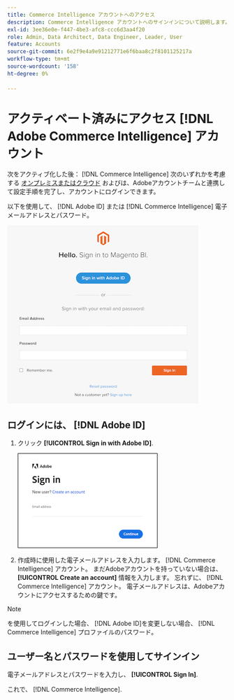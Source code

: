 ```yaml
---
title: Commerce Intelligence アカウントへのアクセス
description: Commerce Intelligence アカウントへのサインインについて説明します。
exl-id: 3ee36e0e-f447-4be3-afc8-ccc6d3aa4f20
role: Admin, Data Architect, Data Engineer, Leader, User
feature: Accounts
source-git-commit: 6e2f9e4a9e91212771e6f6baa8c2f8101125217a
workflow-type: tm+mt
source-wordcount: '158'
ht-degree: 0%

---
```


# アクティベート済みにアクセス [!DNL Adobe Commerce Intelligence] アカウント

次をアクティブ化した後： [!DNL Commerce Intelligence] 次のいずれかを考慮する [オンプレミスまたはクラウド](../getting-started/onpremise-activation.md) およびは、Adobeアカウントチームと連携して設定手順を完了し、アカウントにログインできます。

以下を使用して、 [!DNL Adobe ID] または [!DNL Commerce Intelligence] 電子メールアドレスとパスワード。

![サインイン](../assets/sign-in.png)

## ログインには、 [!DNL Adobe ID]

1. クリック **[!UICONTROL Sign in with Adobe ID]**.

   ![サインイン — アドビ](../assets/sign-in-adobe.png)

1. 作成時に使用した電子メールアドレスを入力します。 [!DNL Commerce Intelligence] アカウント。 まだAdobeアカウントを持っていない場合は、 **[!UICONTROL Create an account]** 情報を入力します。 忘れずに、 [!DNL Commerce Intelligence] アカウント。 電子メールアドレスは、Adobeアカウントにアクセスするための鍵です。

>[!NOTE]
>
>を使用してログインした場合、 [!DNL Adobe ID]を変更しない場合、 [!DNL Commerce Intelligence] プロファイルのパスワード。

## ユーザー名とパスワードを使用してサインイン

電子メールアドレスとパスワードを入力し、 **[!UICONTROL Sign In]**.

これで、 [!DNL Commerce Intelligence].
